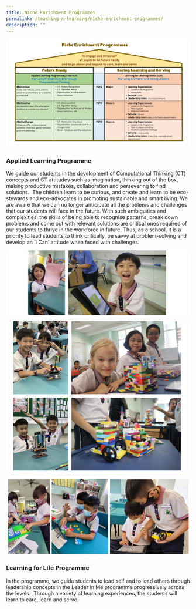 ```yaml
---
title: Niche Enrichment Programmes
permalink: /teaching-n-learning/niche-enrichment-programmes/
description: ""
---
```


![Niche EP](/images/nicheep.png)
### Applied Learning Programme
We guide our students in the development of Computational Thinking (CT) concepts and CT attitudes such as imagination, thinking out of the box, making productive mistakes, collaboration and persevering to find solutions.  The children learn to be curious, and create and learn to be eco-stewards and eco-advocates in promoting sustainable and smart living.
We are aware that we can no longer anticipate all the problems and challenges that our students will face in the future. With such ambiguities and complexities, the skills of being able to recognise patterns, break down problems and come out with relevant solutions are critical ones required of our students to thrive in the workforce in future. Thus, as a school, it is a priority to lead students to think critically, be savvy at problem-solving and develop an ‘I Can’ attitude when faced with challenges.

![](/images/ALP2.png)

![](/images/ALP4.png)

![](/images/ALP%202023.jpg)

### Learning for Life  Programme
In the programme, we guide students to lead self and to lead others through leadership concepts in the Leader in Me programme progressively across the levels.  Through a variety of learning experiences, the students will learn to care, learn and serve.